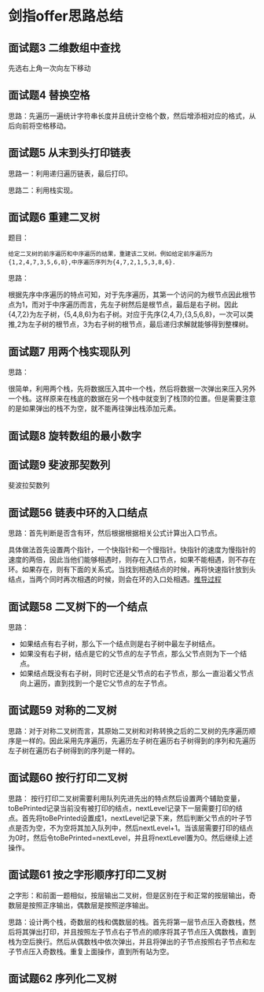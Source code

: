 # 剑指offer思路总结

## 面试题3 二维数组中查找

先选右上角一次向左下移动

## 面试题4 替换空格

思路：先遍历一遍统计字符串长度并且统计空格个数，然后增添相对应的格式，从后向前将空格移动。

## 面试题5 从末到头打印链表

思路一：利用递归遍历链表，最后打印。

思路二：利用栈实现。

## 面试题6 重建二叉树
题目：

    给定二叉树的前序遍历和中序遍历的结果，重建该二叉树。例如给定前序遍历为{1,2,4,7,3,5,6,8},中序遍历序列为{4,7,2,1,5,3,8,6}.

思路：

根据先序中序遍历的特点可知，对于先序遍历，其第一个访问的为根节点因此根节点为1，而对于中序遍历而言，先左子树然后是根节点，最后是右子树。因此{4,7,2}为左子树，{5,4,8,6}为右子树。对应于先序{2,4,7},{3,5,6,8}，一次可以类推,2为左子树的根节点，3为右子树的根节点，最后递归求解就能够得到整棵树。

## 面试题7 用两个栈实现队列

思路：

很简单，利用两个栈，先将数据压入其中一个栈，然后将数据一次弹出来压入另外一个栈。这样原来在栈底的数据在另一个栈中就变到了栈顶的位置。但是需要注意的是如果弹出的栈不为空，就不能再往弹出栈添加元素。

## 面试题8 旋转数组的最小数字



## 面试题9 斐波那契数列

斐波拉契数列

## 面试题56 链表中环的入口结点

思路：首先判断是否含有环，然后根据根据相关公式计算出入口节点。

具体做法首先设置两个指针，一个快指针和一个慢指针。快指针的速度为慢指针的速度的两倍，因此当他们能够相遇时，则存在入口节点，如果不能相遇，则不存在环。如果存在，则有下面的关系式。当找到相遇结点的时候，再将快速指针放到头结点，当两个同时再次相遇的时候，则会在环的入口处相遇。[推导过程](https://blog.csdn.net/snow_7/article/details/52181049)



## 面试题58 二叉树下的一个结点

思路：
- 如果结点有右子树，那么下一个结点则是右子树中最左子树结点。
- 如果没有右子树，结点是它的父节点的左子节点，那么父节点则为下一个结点。
- 如果结点既没有右子树，同时它还是父节点的右子节点，那么一直沿着父节点向上遍历，直到找到一个是它父节点的左子节点。


## 面试题59 对称的二叉树

思路：对于对称二叉树而言，其原始二叉树和对称转换之后的二叉树的先序遍历顺序是一样的。因此采用先序遍历，先遍历左子树在遍历右子树得到的序列和先遍历左子树在遍历右子树得到的序列是一样的。

## 面试题60 按行打印二叉树

思路：
按行打印二叉树需要利用队列先进先出的特点然后设置两个辅助变量，toBePrinted记录当前没有被打印的结点，nextLevel记录下一层需要打印的结点。首先将toBePrinted设置成1，nextLevel记录下来，然后判断父节点的叶子节点是否为空，不为空将其加入队列中，然后nextLevel+1。当该层需要打印的结点为0时，然后令toBePrinted=nextLevel，并且将nextLevel置为0。然后继续上述操作。

## 面试题61 按之字形顺序打印二叉树

之字形：和前面一题相似，按层输出二叉树，但是区别在于和正常的按层输出，奇数层是按照正序输出，偶数层是按照逆序输出。

思路：设计两个栈，奇数层的栈和偶数层的栈。首先将第一层节点压入奇数栈，然后将其弹出打印，并且按照左子节点右子节点的顺序将其子节点压入偶数栈，直到栈为空后换行。然后从偶数栈中依次弹出，并且将弹出的子节点按照右子节点和左子节点压入奇数栈。重复上面操作，直到所有站为空。

## 面试题62 序列化二叉树



